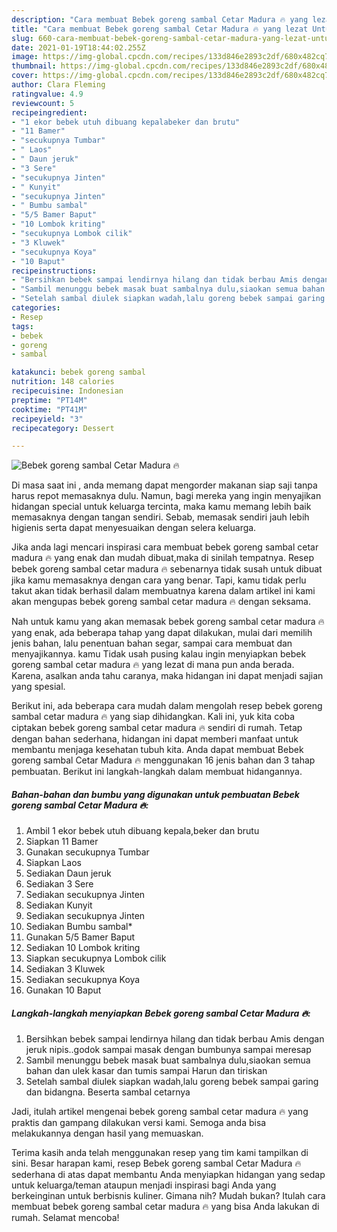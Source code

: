 ```yaml
---
description: "Cara membuat Bebek goreng sambal Cetar Madura 🔥 yang lezat Untuk Jualan"
title: "Cara membuat Bebek goreng sambal Cetar Madura 🔥 yang lezat Untuk Jualan"
slug: 660-cara-membuat-bebek-goreng-sambal-cetar-madura-yang-lezat-untuk-jualan
date: 2021-01-19T18:44:02.255Z
image: https://img-global.cpcdn.com/recipes/133d846e2893c2df/680x482cq70/bebek-goreng-sambal-cetar-madura-🔥-foto-resep-utama.jpg
thumbnail: https://img-global.cpcdn.com/recipes/133d846e2893c2df/680x482cq70/bebek-goreng-sambal-cetar-madura-🔥-foto-resep-utama.jpg
cover: https://img-global.cpcdn.com/recipes/133d846e2893c2df/680x482cq70/bebek-goreng-sambal-cetar-madura-🔥-foto-resep-utama.jpg
author: Clara Fleming
ratingvalue: 4.9
reviewcount: 5
recipeingredient:
- "1 ekor bebek utuh dibuang kepalabeker dan brutu"
- "11 Bamer"
- "secukupnya Tumbar"
- " Laos"
- " Daun jeruk"
- "3 Sere"
- "secukupnya Jinten"
- " Kunyit"
- "secukupnya Jinten"
- " Bumbu sambal"
- "5/5 Bamer Baput"
- "10 Lombok kriting"
- "secukupnya Lombok cilik"
- "3 Kluwek"
- "secukupnya Koya"
- "10 Baput"
recipeinstructions:
- "Bersihkan bebek sampai lendirnya hilang dan tidak berbau Amis dengan jeruk nipis..godok sampai masak dengan bumbunya sampai meresap"
- "Sambil menunggu bebek masak buat sambalnya dulu,siaokan semua bahan dan ulek kasar dan tumis sampai Harun dan tiriskan"
- "Setelah sambal diulek siapkan wadah,lalu goreng bebek sampai garing dan bidangna. Beserta sambal cetarnya"
categories:
- Resep
tags:
- bebek
- goreng
- sambal

katakunci: bebek goreng sambal 
nutrition: 148 calories
recipecuisine: Indonesian
preptime: "PT14M"
cooktime: "PT41M"
recipeyield: "3"
recipecategory: Dessert

---
```



![Bebek goreng sambal Cetar Madura 🔥](https://img-global.cpcdn.com/recipes/133d846e2893c2df/680x482cq70/bebek-goreng-sambal-cetar-madura-🔥-foto-resep-utama.jpg)

Di masa  saat ini , anda memang dapat mengorder makanan siap saji tanpa harus repot memasaknya dulu. Namun, bagi mereka yang ingin menyajikan hidangan special untuk keluarga tercinta, maka kamu memang lebih baik memasaknya dengan tangan sendiri. Sebab, memasak sendiri jauh lebih higienis serta dapat menyesuaikan dengan selera keluarga.

Jika anda lagi mencari inspirasi cara membuat bebek goreng sambal cetar madura 🔥 yang enak dan mudah dibuat,maka di sinilah tempatnya. Resep bebek goreng sambal cetar madura 🔥  sebenarnya tidak susah untuk dibuat jika kamu memasaknya dengan cara yang benar. Tapi, kamu tidak perlu takut akan tidak berhasil dalam membuatnya 
karena dalam artikel ini kami akan mengupas bebek goreng sambal cetar madura 🔥 dengan seksama.  



Nah untuk kamu yang akan memasak bebek goreng sambal cetar madura 🔥 yang enak, ada beberapa tahap yang dapat dilakukan, mulai dari memilih jenis bahan, lalu penentuan bahan segar, sampai cara membuat dan menyajikannya. kamu Tidak usah pusing kalau ingin menyiapkan bebek goreng sambal cetar madura 🔥 yang lezat di mana pun anda berada. Karena, asalkan anda  tahu caranya, maka hidangan ini dapat menjadi sajian yang spesial.

Berikut ini, ada beberapa cara mudah dalam mengolah resep bebek goreng sambal cetar madura 🔥 yang siap dihidangkan. Kali ini, yuk kita coba ciptakan bebek goreng sambal cetar madura 🔥 sendiri di rumah. Tetap dengan bahan sederhana, hidangan ini dapat memberi manfaat untuk membantu menjaga kesehatan tubuh kita. Anda dapat membuat Bebek goreng sambal Cetar Madura 🔥 menggunakan 16 jenis bahan dan 3 tahap pembuatan. Berikut ini langkah-langkah dalam membuat hidangannya.

<!--inarticleads1-->

##### Bahan-bahan dan bumbu yang digunakan untuk pembuatan Bebek goreng sambal Cetar Madura 🔥:

1. Ambil 1 ekor bebek utuh dibuang kepala,beker dan brutu
1. Siapkan 11 Bamer
1. Gunakan secukupnya Tumbar
1. Siapkan  Laos
1. Sediakan  Daun jeruk
1. Sediakan 3 Sere
1. Sediakan secukupnya Jinten
1. Sediakan  Kunyit
1. Sediakan secukupnya Jinten
1. Sediakan  Bumbu sambal*
1. Gunakan 5/5 Bamer Baput
1. Sediakan 10 Lombok kriting
1. Siapkan secukupnya Lombok cilik
1. Sediakan 3 Kluwek
1. Sediakan secukupnya Koya
1. Gunakan 10 Baput




<!--inarticleads2-->

##### Langkah-langkah menyiapkan Bebek goreng sambal Cetar Madura 🔥:

1. Bersihkan bebek sampai lendirnya hilang dan tidak berbau Amis dengan jeruk nipis..godok sampai masak dengan bumbunya sampai meresap
1. Sambil menunggu bebek masak buat sambalnya dulu,siaokan semua bahan dan ulek kasar dan tumis sampai Harun dan tiriskan
1. Setelah sambal diulek siapkan wadah,lalu goreng bebek sampai garing dan bidangna. Beserta sambal cetarnya




Jadi, itulah artikel mengenai  bebek goreng sambal cetar madura 🔥  yang praktis dan gampang dilakukan versi kami. Semoga anda bisa melakukannya dengan hasil yang memuaskan. 

Terima kasih anda telah menggunakan resep yang tim kami tampilkan di sini. Besar harapan kami, resep  Bebek goreng sambal Cetar Madura 🔥 sederhana di atas dapat membantu Anda menyiapkan hidangan yang sedap untuk keluarga/teman ataupun menjadi inspirasi bagi Anda yang berkeinginan untuk berbisnis kuliner. Gimana nih? Mudah bukan? Itulah cara membuat bebek goreng sambal cetar madura 🔥 yang bisa Anda lakukan di rumah. Selamat mencoba!

